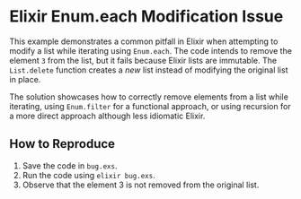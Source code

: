 # Elixir Enum.each Modification Issue

This example demonstrates a common pitfall in Elixir when attempting to modify a list while iterating using `Enum.each`.  The code intends to remove the element `3` from the list, but it fails because Elixir lists are immutable.  The `List.delete` function creates a *new* list instead of modifying the original list in place.

The solution showcases how to correctly remove elements from a list while iterating, using `Enum.filter` for a functional approach, or using recursion for a more direct approach although less idiomatic Elixir.

## How to Reproduce
1. Save the code in `bug.exs`.
2. Run the code using `elixir bug.exs`.
3. Observe that the element 3 is not removed from the original list.